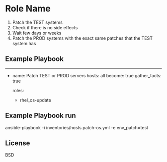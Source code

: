 Role Name
=========

1) Patch the TEST systems
2) Check if there is no side effects
3) Wait few days or weeks
4) Patch the PROD systems with the exact same patches that the TEST system has




Example Playbook
----------------

---
- name: Patch TEST or PROD servers
  hosts: all
  become: true
  gather_facts: true
 
  roles:
    - rhel_os-update

Example Playbook run
--------------------

ansible-playbook -i inventories/hosts patch-os.yml -e env_patch=test


License
-------

BSD



